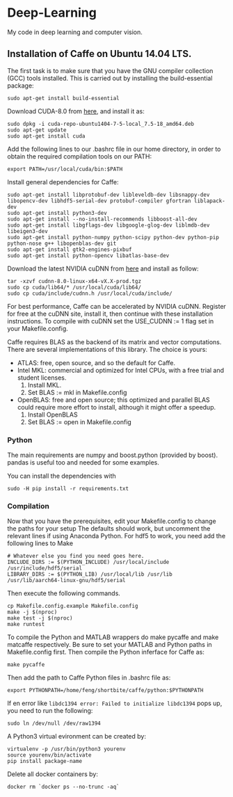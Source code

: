 # Deep-Learning
My code in deep learning and computer vision.

## Installation of Caffe on Ubuntu 14.04 LTS.
The first task is to make sure that you have the GNU compiler collection (GCC) tools installed. This is carried out by installing the build-essential package:
```
sudo apt-get install build-essential
```

Download CUDA-8.0 from [here](https://developer.nvidia.com/cuda-downloads), and install it as:
```
sudo dpkg -i cuda-repo-ubuntu1404-7-5-local_7.5-18_amd64.deb 
sudo apt-get update
sudo apt-get install cuda 
```

Add the following lines to our .bashrc file in our home directory, in order to obtain the required compilation tools on our PATH:
```
export PATH=/usr/local/cuda/bin:$PATH
```

Install general dependencies for Caffe:
```
sudo apt-get install libprotobuf-dev libleveldb-dev libsnappy-dev libopencv-dev libhdf5-serial-dev protobuf-compiler gfortran liblapack-dev
sudo apt-get install python3-dev
sudo apt-get install --no-install-recommends libboost-all-dev
sudo apt-get install libgflags-dev libgoogle-glog-dev liblmdb-dev libeigen3-dev
sudo apt-get install python-numpy python-scipy python-dev python-pip python-nose g++ libopenblas-dev git
sudo apt-get install gtk2-engines-pixbuf
sudo apt-get install python-opencv libatlas-base-dev
```

Download the latest NVIDIA cuDNN from [here](https://developer.nvidia.com/cudnn) and install as follow:
```
tar -xzvf cudnn-8.0-linux-x64-vX.X-prod.tgz
sudo cp cuda/lib64/* /usr/local/cuda/lib64/
sudo cp cuda/include/cudnn.h /usr/local/cuda/include/
```

For best performance, Caffe can be accelerated by NVIDIA cuDNN. Register for free at the cuDNN site, install it, then continue with these installation instructions. To compile with cuDNN set the USE_CUDNN := 1 flag set in your Makefile.config.

Caffe requires BLAS as the backend of its matrix and vector computations. There are several implementations of this library. The choice is yours:
* ATLAS: free, open source, and so the default for Caffe.
* Intel MKL: commercial and optimized for Intel CPUs, with a free trial and student licenses.
  1. Install MKL.
  2. Set BLAS := mkl in Makefile.config
* OpenBLAS: free and open source; this optimized and parallel BLAS could require more effort to install, although it might offer a speedup.
  1. Install OpenBLAS
  2. Set BLAS := open in Makefile.config

### Python

The main requirements are numpy and boost.python (provided by boost). pandas is useful too and needed for some examples.

You can install the dependencies with
```
sudo -H pip install -r requirements.txt
```

### Compilation
Now that you have the prerequisites, edit your Makefile.config to change the paths for your setup The defaults should work, but uncomment the relevant lines if using Anaconda Python. For hdf5 to work, you need add the following lines to Make
```
# Whatever else you find you need goes here.
INCLUDE_DIRS := $(PYTHON_INCLUDE) /usr/local/include /usr/include/hdf5/serial
LIBRARY_DIRS := $(PYTHON_LIB) /usr/local/lib /usr/lib /usr/lib/aarch64-linux-gnu/hdf5/serial
```
Then execute the following commands.
```
cp Makefile.config.example Makefile.config
make -j $(nproc)
make test -j $(nproc)
make runtest
```

To compile the Python and MATLAB wrappers do make pycaffe and make matcaffe respectively. Be sure to set your MATLAB and Python paths in Makefile.config first. Then compile the Python inferface for Caffe as:
```
make pycaffe
```

Then add the path to Caffe Python files in .bashrc file as:
```
export PYTHONPATH=/home/feng/shortbite/caffe/python:$PYTHONPATH
```
If en error like `libdc1394 error: Failed to initialize libdc1394` pops up, you need to run the following:
```
sudo ln /dev/null /dev/raw1394
```

A Python3 virtual evironment can be created by:
```
virtualenv -p /usr/bin/python3 yourenv
source yourenv/bin/activate
pip install package-name
```
Delete all docker containers by:
```
docker rm `docker ps --no-trunc -aq`
```
